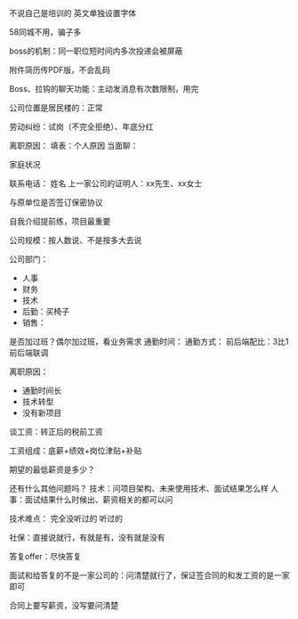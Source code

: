 
不说自己是培训的
英文单独设置字体

58同城不用，骗子多

boss的机制：同一职位短时间内多次投递会被屏蔽

附件简历传PDF版，不会乱码

Boss、拉钩的聊天功能：主动发消息有次数限制，用完

公司位置是居民楼的：正常

劳动纠纷：试岗（不完全拒绝）、年底分红

离职原因：
    填表：个人原因
    当面聊：

家庭状况

联系电话：
姓名
上一家公司的证明人：xx先生、xx女士

与原单位是否签订保密协议

自我介绍提前练，项目最重要

公司规模：按人数说、不是按多大去说

公司部门：
- 人事
- 财务
- 技术
- 后勤：买椅子
- 销售：

是否加过班？偶尔加过班，看业务需求
通勤时间：
通勤方式：
前后端配比：3比1
前后端联调

离职原因：
- 通勤时间长
- 技术转型
- 没有新项目

谈工资：转正后的税前工资

工资组成：底薪+绩效+岗位津贴+补贴

期望的最低薪资是多少？

还有什么其他问题吗？
技术：问项目架构、未来使用技术、面试结果怎么样
人事：面试结果什么时候出、薪资相关的都可以问

技术难点：
完全没听过的
听过的


社保：直接说就行，有就是有，没有就是没有

答复offer：尽快答复

面试和给答复的不是一家公司的：问清楚就行了，保证签合同的和发工资的是一家即可

合同上要写薪资，没写要问清楚